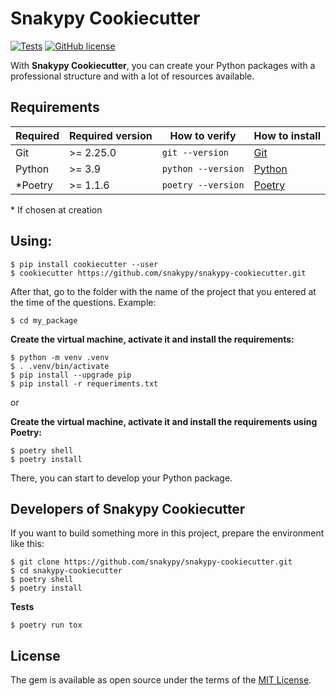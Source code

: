 # Snakypy Cookiecutter

[![Tests](https://github.com/snakypy/snakypy-cookiecutter/actions/workflows/tests.yml/badge.svg)](https://github.com/snakypy/snakypy-cookiecutter/actions/workflows/tests.yml)
[![GitHub license](https://img.shields.io/github/license/snakypy/snakypy-cookiecutter)](https://github.com/snakypy/snakypy-cookiecutter/blob/main/LICENSE)

With **Snakypy Cookiecutter**, you can create your Python packages with a professional structure and with a lot of resources available.

## Requirements

| Required        | Required version    |   How to verify     | How to install  |
| --------------- | ------------------- | ------------------- | --------------- |
| Git             |   >= 2.25.0         | `git --version`     | [Git](http://git-scm.com/) |
| Python          |   >= 3.9            | `python --version`  | [Python](https://www.python.org/about/gettingstarted/) |
| *Poetry         |   >= 1.1.6          | `poetry --version`     | [Poetry](https://python-poetry.org/docs/#installation) |


\* If chosen at creation

## Using:

```
$ pip install cookiecutter --user
$ cookiecutter https://github.com/snakypy/snakypy-cookiecutter.git
```
After that, go to the folder with the name of the project that you entered at the time of the questions. Example:

```
$ cd my_package
```

**Create the virtual machine, activate it and install the requirements:**

```
$ python -m venv .venv
$ . .venv/bin/activate
$ pip install --upgrade pip
$ pip install -r requeriments.txt
```

or

**Create the virtual machine, activate it and install the requirements using Poetry:**

```
$ poetry shell
$ poetry install
```

There, you can start to develop your Python package.

## Developers of Snakypy Cookiecutter

If you want to build something more in this project, prepare the environment like this:

```
$ git clone https://github.com/snakypy/snakypy-cookiecutter.git
$ cd snakypy-cookiecutter
$ poetry shell
$ poetry install
```

**Tests**

```
$ poetry run tox
```

## License

The gem is available as open source under the terms of the [MIT License](https://github.com/snakypy/snakypy-cookiecutter/blob/master/LICENSE).
